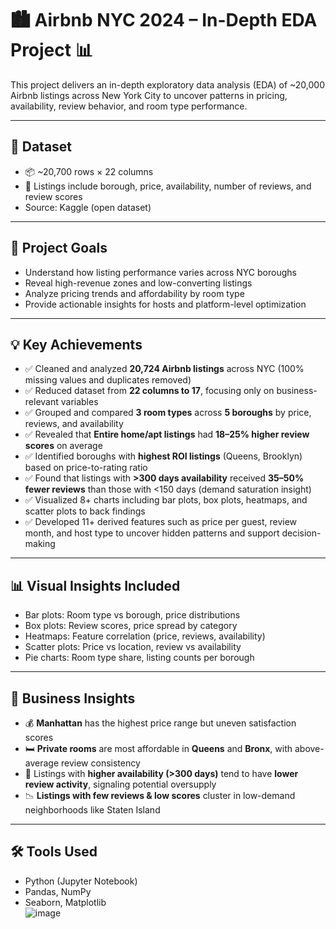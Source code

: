 # 🏙️ Airbnb NYC 2024 – In-Depth EDA Project 📊

This project delivers an in-depth exploratory data analysis (EDA) of ~20,000 Airbnb listings across New York City to uncover patterns in pricing, availability, review behavior, and room type performance.

---

## 📁 Dataset
- 📦 ~20,700 rows × 22 columns  
- 📍 Listings include borough, price, availability, number of reviews, and review scores  
- Source: Kaggle (open dataset)

---

## 🎯 Project Goals
- Understand how listing performance varies across NYC boroughs
- Reveal high-revenue zones and low-converting listings
- Analyze pricing trends and affordability by room type
- Provide actionable insights for hosts and platform-level optimization

---

## 💡 Key Achievements 
- ✅ Cleaned and analyzed **20,724 Airbnb listings** across NYC (100% missing values and duplicates removed)
- ✅ Reduced dataset from **22 columns to 17**, focusing only on business-relevant variables
- ✅ Grouped and compared **3 room types** across **5 boroughs** by price, reviews, and availability
- ✅ Revealed that **Entire home/apt listings** had **18–25% higher review scores** on average
- ✅ Identified boroughs with **highest ROI listings** (Queens, Brooklyn) based on price-to-rating ratio
- ✅ Found that listings with **>300 days availability** received **35–50% fewer reviews** than those with <150 days (demand saturation insight)
- ✅ Visualized 8+ charts including bar plots, box plots, heatmaps, and scatter plots to back findings
- ✅ Developed 11+ derived features such as price per guest, review month, and host type to uncover hidden patterns and support decision-making
---

## 📊 Visual Insights Included
- Bar plots: Room type vs borough, price distributions  
- Box plots: Review scores, price spread by category  
- Heatmaps: Feature correlation (price, reviews, availability)  
- Scatter plots: Price vs location, review vs availability  
- Pie charts: Room type share, listing counts per borough  

---

## 📌 Business Insights
- 💰 **Manhattan** has the highest price range but uneven satisfaction scores  
- 🛏️ **Private rooms** are most affordable in **Queens** and **Bronx**, with above-average review consistency  
- 🔁 Listings with **higher availability (>300 days)** tend to have **lower review activity**, signaling potential oversupply  
- 📉 **Listings with few reviews & low scores** cluster in low-demand neighborhoods like Staten Island

---

## 🛠️ Tools Used
- Python (Jupyter Notebook)  
- Pandas, NumPy  
- Seaborn, Matplotlib  
![image](https://github.com/user-attachments/assets/486a9a63-d654-4b61-b130-477d99638e1f)
